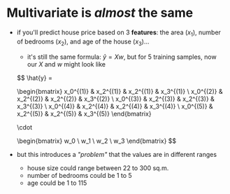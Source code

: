 # Multivariate is ***almost*** the same

- if you'll predict house price based on 3 **features**: the area ($x_1$), 
  number of bedrooms ($x_2$), and age of the house ($x_3$)...
  * it's still the same formula: $\hat{y} = Xw$, but for 5 training samples,
    now our $X$ and $w$ might look like

  $$
  \hat{y} =

  \begin{bmatrix}
  x_0^{(1)} & x_2^{(1)} & x_2^{(1)} & x_3^{(1)} \\
  x_0^{(2)} & x_2^{(2)} & x_2^{(2)} & x_3^{(2)} \\
  x_0^{(3)} & x_2^{(3)} & x_2^{(3)} & x_3^{(3)} \\
  x_0^{(4)} & x_2^{(4)} & x_2^{(4)} & x_3^{(4)} \\
  x_0^{(5)} & x_2^{(5)} & x_2^{(5)} & x_3^{(5)}
  \end{bmatrix}

  \cdot

  \begin{bmatrix}
    w_0 \\
    w_1 \\
    w_2 \\
    w_3
  \end{bmatrix}
  $$

- but this introduces a _"problem"_ that the values are in different ranges
  + house size could range between 22 to 300 sq.m.
  + number of bedrooms could be 1 to 5
  + age could be 1 to 115 <twemoji-ghost class="animate-spin" /><twemoji-house class="animate-pulse" />
  